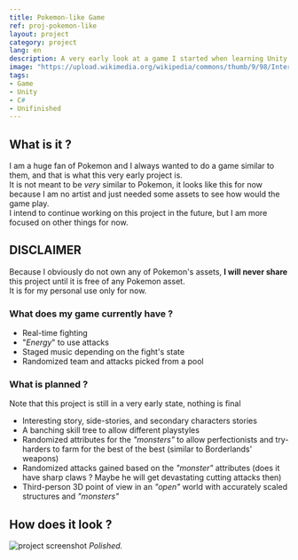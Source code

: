 ```yaml
---
title: Pokemon-like Game
ref: proj-pokemon-like
layout: project
category: project
lang: en
description: A very early look at a game I started when learning Unity
image: "https://upload.wikimedia.org/wikipedia/commons/thumb/9/98/International_Pok%C3%A9mon_logo.svg/2560px-International_Pok%C3%A9mon_logo.svg.png"
tags:
- Game
- Unity
- C#
- Unifinished
---
```


## What is it ?

I am a huge fan of Pokemon and I always wanted to do a game similar to them, and that is what this very early project is.  
It is not meant to be *very* similar to Pokemon, it looks like this for now because I am no artist and just needed some assets to see how would the game play.  
I intend to continue working on this project in the future, but I am more focused on other things for now.

## DISCLAIMER

Because I obviously do not own any of Pokemon's assets, **I will never share** this project until it is free of any Pokemon asset.  
It is for my personal use only for now.

### What does my game currently have ?

- Real-time fighting
- "*Energy*" to use attacks
- Staged music depending on the fight's state
- Randomized team and attacks picked from a pool

### What is planned ?

Note that this project is still in a very early state, nothing is final

- Interesting story, side-stories, and secondary characters stories
- A banching skill tree to allow different playstyles
- Randomized attributes for the *"monsters"* to allow perfectionists and try-harders to farm for the best of the best (similar to Borderlands' weapons)
- Randomized attacks gained based on the *"monster"* attributes (does it have sharp claws ? Maybe he will get devastating cutting attacks then)
- Third-person 3D point of view in an *"open"* world with accurately scaled structures and *"monsters"*

## How does it look ?

![project screenshot](https://i.imgur.com/ulfJdnW.png)
*Polished.*
